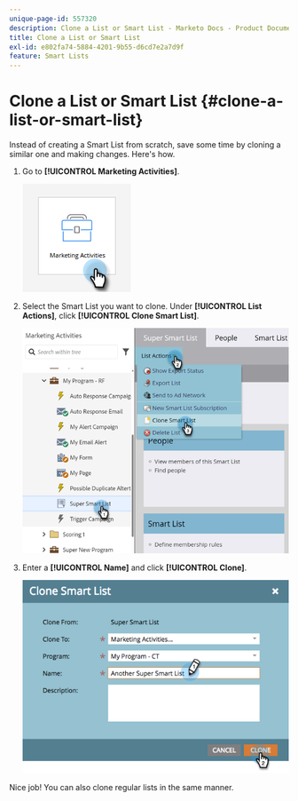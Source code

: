 ```yaml
---
unique-page-id: 557320
description: Clone a List or Smart List - Marketo Docs - Product Documentation
title: Clone a List or Smart List
exl-id: e802fa74-5884-4201-9b55-d6cd7e2a7d9f
feature: Smart Lists
---
```

# Clone a List or Smart List {#clone-a-list-or-smart-list}

Instead of creating a Smart List from scratch, save some time by cloning a similar one and making changes. Here's how.

1. Go to **[!UICONTROL Marketing Activities]**.

   ![](assets/clone-a-list-or-smart-list-1.png)

1. Select the Smart List you want to clone. Under **[!UICONTROL List Actions]**, click **[!UICONTROL Clone Smart List]**.

   ![](assets/clone-a-list-or-smart-list-2.png)

1. Enter a **[!UICONTROL Name]** and click **[!UICONTROL Clone]**.

   ![](assets/clone-a-list-or-smart-list-3.png)

Nice job! You can also clone regular lists in the same manner.
